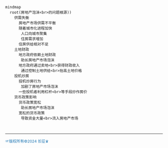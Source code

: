 
```mermaid
mindmap
  root(房地产泡沫<br>的问题根源))
    供需失衡
      房地产市场供需不平衡
      随着城市化进程加快
       人口向城市聚集
       住房需求增加
      住房供给相对不足
    土地财政
      地方政府依赖土地财政
       助长房地产市场泡沫
      地方政府通过卖地<br>获得财政收入
       通过控制土地供给<br>抬高土地价格
    投机炒房
      投机炒房行为
       加剧了房地产市场泡沫
      一些投机者利用杠杆<br>等手段炒作房价
    货币政策影响
      货币政策宽松
       助长房地产市场泡沫
      宽松的货币政策
       导致资金大量<br>流入房地产市场
    
      
```
---
<span style="color:#1f77b4; font-weight:; font-size:12px;">☞版权所有©2024 长征♛</span>